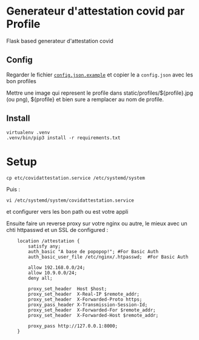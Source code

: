 # Generateur d'attestation covid par Profile

Flask based generateur d'attestation covid

## Config
Regarder le fichier [`config.json.example`](./covid.json.example) et copier le a `config.json` avec les bon profiles

Mettre une image qui represent le profile dans static/profiles/${profile}.jpg (ou png), ${profile} et bien sure a remplacer au nom de profile.

## Install
```shell
virtualenv .venv
.venv/bin/pip3 install -r requirements.txt
```

# Setup
```shell
cp etc/covidattestation.service /etc/systemd/system
```

Puis :

`vi /etc/systemd/system/covidattestation.service`

et configurer vers les bon path ou est votre appli

Ensuite faire un reverse proxy sur votre nginx ou autre, le mieux avec un chti
httpasswd et un SSL de configured :

```
    location /attestation {
        satisfy any;
        auth_basic "A base de popopop!"; #For Basic Auth
        auth_basic_user_file /etc/nginx/.htpasswd;  #For Basic Auth

        allow 192.168.0.0/24;
        allow 10.9.0.0/24;
        deny all;

        proxy_set_header  Host $host;
        proxy_set_header  X-Real-IP $remote_addr;
        proxy_set_header  X-Forwarded-Proto https;
        proxy_pass_header X-Transmission-Session-Id;
        proxy_set_header  X-Forwarded-For $remote_addr;
        proxy_set_header  X-Forwarded-Host $remote_addr;

        proxy_pass http://127.0.0.1:8000;
    }
```
